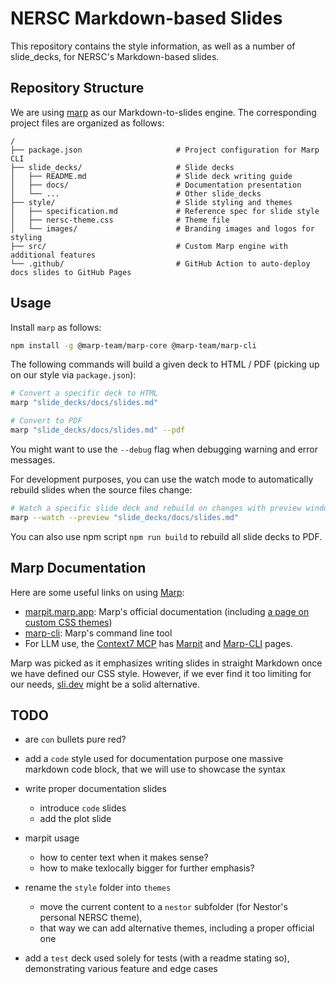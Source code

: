 # NERSC Markdown-based Slides

This repository contains the style information, as well as a number of slide_decks, for NERSC's Markdown-based slides.

## Repository Structure

We are using [marp](https://marp.app/) as our Markdown-to-slides engine.
The corresponding project files are organized as follows:

```
/
├── package.json                     # Project configuration for Marp CLI
├── slide_decks/                     # Slide decks
│   ├── README.md                    # Slide deck writing guide
│   ├── docs/                        # Documentation presentation
│   └── ...                          # Other slide_decks
├── style/                           # Slide styling and themes
│   ├── specification.md             # Reference spec for slide style
│   ├── nersc-theme.css              # Theme file
│   └── images/                      # Branding images and logos for styling
├── src/                             # Custom Marp engine with additional features
└── .github/                         # GitHub Action to auto-deploy docs slides to GitHub Pages
```

## Usage

Install `marp` as follows:

```sh
npm install -g @marp-team/marp-core @marp-team/marp-cli
```

The following commands will build a given deck to HTML / PDF (picking up on our style via `package.json`):

```sh
# Convert a specific deck to HTML
marp "slide_decks/docs/slides.md"

# Convert to PDF
marp "slide_decks/docs/slides.md" --pdf
```

You might want to use the `--debug` flag when debugging warning and error messages.

For development purposes, you can use the watch mode to automatically rebuild slides when the source files change:

```sh
# Watch a specific slide deck and rebuild on changes with preview window
marp --watch --preview "slide_decks/docs/slides.md"
```

You can also use npm script `npm run build` to rebuild all slide decks to PDF.

## Marp Documentation

Here are some useful links on using [Marp](https://marp.app/):

* [marpit.marp.app](https://marpit.marp.app/): Marp's official documentation (including [a page on custom CSS themes](https://marpit.marp.app/theme-css))
* [marp-cli](https://github.com/marp-team/marp-cli): Marp's command line tool
* For LLM use, the [Context7 MCP](https://context7.com/?q=marp) has [Marpit](https://context7.com/marp-team/marpit) and [Marp-CLI](https://context7.com/marp-team/marp-cli) pages.

Marp was picked as it emphasizes writing slides in straight Markdown once we have defined our CSS style.
However, if we ever find it too limiting for our needs, [sli.dev](https://sli.dev/) might be a solid alternative.

## TODO

* are `con` bullets pure red?
* add a `code` style used for documentation purpose
  one massive markdown code block, that we will use to showcase the syntax

* write proper documentation slides
  * introduce `code` slides
  * add the plot slide

* marpit usage
  * how to center text when it makes sense?
  * how to make texlocally bigger for further emphasis?

* rename the `style` folder into `themes`
  * move the current content to a `nestor` subfolder (for Nestor's personal NERSC theme),
  * that way we can add alternative themes, including a proper official one
* add a `test` deck used solely for tests (with a readme stating so), demonstrating various feature and edge cases
